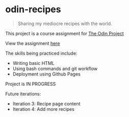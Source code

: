 # odin-recipes
> Sharing my mediocre recipes with the world.


This project is a course assignment for <a href="https://www.theodinproject.com/paths/foundations/courses/foundations">The Odin Project</a>
<p>View the assignment <a href="https://www.theodinproject.com/lessons/foundations-recipes">here</a>

The skills being practiced include:
- Writing basic HTML
- Using bash commands and git workflow
- Deployment using Github Pages


Project is IN PROGRESS

Future iterations:
- Iteration 3: Recipe page content
- Iteration 4: Add more recipes